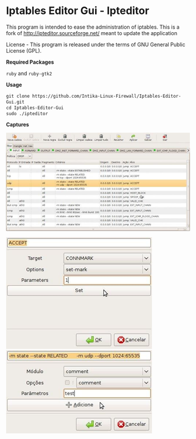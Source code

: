 # Iptables Editor Gui - Ipteditor

This program is intended to ease the administration of iptables. This is a fork of http://ipteditor.sourceforge.net/ meant to update the application

License - This program is released under the terms of GNU General Public License (GPL).

**Required Packages**

`ruby` and `ruby-gtk2`

**Usage**

```
git clone https://github.com/Intika-Linux-Firewall/Iptables-Editor-Gui.git
cd Iptables-Editor-Gui
sudo ./ipteditor
```

**Captures**

![alt text](https://raw.githubusercontent.com/Intika-Linux-Firewall/Iptables-Editor-Gui/master/captures/1.jpeg)

![alt text](https://raw.githubusercontent.com/Intika-Linux-Firewall/Iptables-Editor-Gui/master/captures/2.jpeg) ![alt text](https://raw.githubusercontent.com/Intika-Linux-Firewall/Iptables-Editor-Gui/master/captures/3.jpeg)
